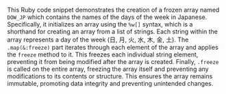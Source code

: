 This Ruby code snippet demonstrates the creation of a frozen array named `DOW_JP` which contains the names of the days of the week in Japanese. Specifically, it initializes an array using the `%w[]` syntax, which is a shorthand for creating an array from a list of strings.  Each string within the array represents a day of the week (日, 月, 火, 水, 木, 金, 土). The `.map(&:freeze)` part iterates through each element of the array and applies the `freeze` method to it. This freezes each individual string element, preventing it from being modified after the array is created. Finally, `.freeze` is called on the entire array, freezing the array itself and preventing any modifications to its contents or structure. This ensures the array remains immutable, promoting data integrity and preventing unintended changes.